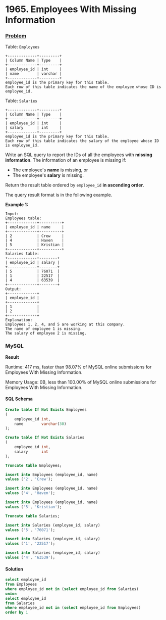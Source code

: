 # 1965. Employees With Missing Information

### [Problem](https://leetcode.com/problems/employees-with-missing-information/description/)

Table: `Employees`

```
+-------------+---------+
| Column Name | Type    |
+-------------+---------+
| employee_id | int     |
| name        | varchar |
+-------------+---------+
employee_id is the primary key for this table.
Each row of this table indicates the name of the employee whose ID is employee_id.
```

Table: `Salaries`

```
+-------------+---------+
| Column Name | Type    |
+-------------+---------+
| employee_id | int     |
| salary      | int     |
+-------------+---------+
employee_id is the primary key for this table.
Each row of this table indicates the salary of the employee whose ID is employee_id.
```

Write an SQL query to report the IDs of all the employees with **missing information**. The information of an employee is missing if:

* The employee's **name** is missing, or
* The employee's **salary** is missing.

Return the result table ordered by `employee_id` **in ascending order**.

The query result format is in the following example.

**Example 1:**

```
Input: 
Employees table:
+-------------+----------+
| employee_id | name     |
+-------------+----------+
| 2           | Crew     |
| 4           | Haven    |
| 5           | Kristian |
+-------------+----------+
Salaries table:
+-------------+--------+
| employee_id | salary |
+-------------+--------+
| 5           | 76071  |
| 1           | 22517  |
| 4           | 63539  |
+-------------+--------+
Output: 
+-------------+
| employee_id |
+-------------+
| 1           |
| 2           |
+-------------+
Explanation:
Employees 1, 2, 4, and 5 are working at this company.
The name of employee 1 is missing.
The salary of employee 2 is missing.
```

### MySQL

**Result**

Runtime: 417 ms, faster than 98.07% of MySQL online submissions for Employees With Missing Information.

Memory Usage: 0B, less than 100.00% of MySQL online submissions for Employees With Missing Information.

#### SQL Schema

```sql
Create table If Not Exists Employees
(
    employee_id int,
    name        varchar(30)
);

Create table If Not Exists Salaries
(
    employee_id int,
    salary      int
);

Truncate table Employees;

insert into Employees (employee_id, name)
values ('2', 'Crew');

insert into Employees (employee_id, name)
values ('4', 'Haven');

insert into Employees (employee_id, name)
values ('5', 'Kristian');

Truncate table Salaries;

insert into Salaries (employee_id, salary)
values ('5', '76071');

insert into Salaries (employee_id, salary)
values ('1', '22517');

insert into Salaries (employee_id, salary)
values ('4', '63539');
```

#### Solution

```sql
select employee_id
from Employees
where employee_id not in (select employee_id from Salaries)
union
select employee_id
from Salaries
where employee_id not in (select employee_id from Employees)
order by 1
```
